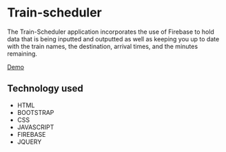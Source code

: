 # Train-scheduler
The Train-Scheduler application incorporates the use of Firebase to hold data that is being inputted
and outputted as well as keeping you up to date with the train names, the destination, arrival times,
and the minutes remaining.

[Demo](https://ryan-bidgoli.github.io/Train-scheduler/)


## Technology used

* HTML 
* BOOTSTRAP
* CSS
* JAVASCRIPT
* FIREBASE
* JQUERY
 
